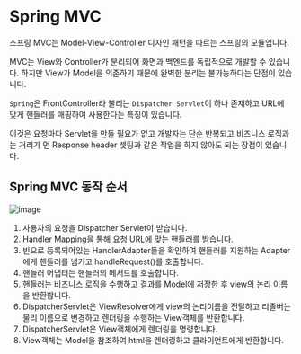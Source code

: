 # Spring MVC

스프링 MVC는 Model-View-Controller 디자인 패턴을 따르는 스프링의 모듈입니다.

MVC는 View와 Controller가 분리되어 화면과 백엔드를 독립적으로 개발할 수 있습니다. 하지만 View가 Model을 의존하기 때문에 완벽한 분리는 불가능하다는 단점이 있습니다.

`Spring`은 FrontController라 불리는 `Dispatcher Servlet`이 하나 존재하고 URL에 맞게 핸들러를 매핑하여 사용한다는 특징이 있습니다. 

이것은 요청마다 Servlet을 만들 필요가 없고 개발자는 단순 반복되고 비즈니스 로직과는 거리가 먼 Response header 셋팅과 같은 작업을 하지 않아도 되는 장점이 있습니다.

## Spring MVC 동작 순서

![image](https://user-images.githubusercontent.com/53790137/154939972-1bc7c8f9-0bd3-4922-aa5a-c50dcadf93a2.png)

1. 사용자의 요청을 Dispatcher Servlet이 받습니다.
2. Handler Mapping을 통해 요청 URL에 맞는 핸들러를 받습니다.
3. 빈으로 등록되어있는 HandlerAdapter들을 확인하여 핸들러를 지원하는 Adapter에게 핸들러를 넘기고 handleRequest()를 호출합니다.
4. 핸들러 어댑터는 핸들러의 메서드를 호출합니다.
5. 핸들러는 비즈니스 로직을 수행하고 결과를 Model에 저장한 후 view의 논리 이름을 반환합니다.
6. DispatcherServlet은 ViewResolver에게 view의 논리이름을 전달하고 리졸버는 물리 이름으로 변경하고 렌더링을 수행하는 View객체를 반환합니다.
7. DispatcherServlet은 View객체에게 렌더링을 명령합니다.
8. View객체는 Model을 참조하여 html을 렌더링하고 클라이언트에게 반환합니다. 